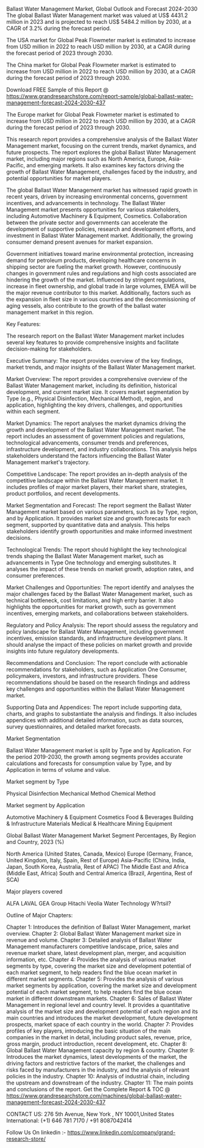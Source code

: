 Ballast Water Management Market, Global Outlook and Forecast 2024-2030
The global Ballast Water Management market was valued at US$ 4431.2 million in 2023 and is projected to reach US$ 5484.2 million by 2030, at a CAGR of 3.2% during the forecast period.

The USA market for Global Peak Flowmeter market is estimated to increase from USD million in 2022 to reach USD million by 2030, at a CAGR during the forecast period of 2023 through 2030.

The China market for Global Peak Flowmeter market is estimated to increase from USD million in 2022 to reach USD million by 2030, at a CAGR during the forecast period of 2023 through 2030.

Download FREE Sample of this Report @ https://www.grandresearchstore.com/report-sample/global-ballast-water-management-forecast-2024-2030-437

The Europe market for Global Peak Flowmeter market is estimated to increase from USD million in 2022 to reach USD million by 2030, at a CAGR during the forecast period of 2023 through 2030.

This research report provides a comprehensive analysis of the Ballast Water Management market, focusing on the current trends, market dynamics, and future prospects. The report explores the global Ballast Water Management market, including major regions such as North America, Europe, Asia-Pacific, and emerging markets. It also examines key factors driving the growth of Ballast Water Management, challenges faced by the industry, and potential opportunities for market players.

The global Ballast Water Management market has witnessed rapid growth in recent years, driven by increasing environmental concerns, government incentives, and advancements in technology. The Ballast Water Management market presents opportunities for various stakeholders, including Automotive Machinery & Equipment, Cosmetics. Collaboration between the private sector and governments can accelerate the development of supportive policies, research and development efforts, and investment in Ballast Water Management market. Additionally, the growing consumer demand present avenues for market expansion.

Government initiatives toward marine environmental protection, increasing demand for petroleum products, developing healthcare concerns in shipping sector are fueling the market growth. However, continuously changes in government rules and regulations and high costs associated are hindering the growth of the market. Influenced by stringent regulations, increase in fleet ownership, and global trade in large volumes, EMEA will be the major revenue contributor to this market. Additionally, factors such as the expansion in fleet size in various countries and the decommissioning of aging vessels, also contribute to the growth of the ballast water management market in this region.

Key Features:

The research report on the Ballast Water Management market includes several key features to provide comprehensive insights and facilitate decision-making for stakeholders.

Executive Summary: The report provides overview of the key findings, market trends, and major insights of the Ballast Water Management market.

Market Overview: The report provides a comprehensive overview of the Ballast Water Management market, including its definition, historical development, and current market size. It covers market segmentation by Type (e.g., Physical Disinfection, Mechanical Method), region, and application, highlighting the key drivers, challenges, and opportunities within each segment.

Market Dynamics: The report analyses the market dynamics driving the growth and development of the Ballast Water Management market. The report includes an assessment of government policies and regulations, technological advancements, consumer trends and preferences, infrastructure development, and industry collaborations. This analysis helps stakeholders understand the factors influencing the Ballast Water Management market's trajectory.

Competitive Landscape: The report provides an in-depth analysis of the competitive landscape within the Ballast Water Management market. It includes profiles of major market players, their market share, strategies, product portfolios, and recent developments.

Market Segmentation and Forecast: The report segment the Ballast Water Management market based on various parameters, such as by Type, region, and by Application. It provides market size and growth forecasts for each segment, supported by quantitative data and analysis. This helps stakeholders identify growth opportunities and make informed investment decisions.

Technological Trends: The report should highlight the key technological trends shaping the Ballast Water Management market, such as advancements in Type One technology and emerging substitutes. It analyses the impact of these trends on market growth, adoption rates, and consumer preferences.

Market Challenges and Opportunities: The report identify and analyses the major challenges faced by the Ballast Water Management market, such as technical bottleneck, cost limitations, and high entry barrier. It also highlights the opportunities for market growth, such as government incentives, emerging markets, and collaborations between stakeholders.

Regulatory and Policy Analysis: The report should assess the regulatory and policy landscape for Ballast Water Management, including government incentives, emission standards, and infrastructure development plans. It should analyse the impact of these policies on market growth and provide insights into future regulatory developments.

Recommendations and Conclusion: The report conclude with actionable recommendations for stakeholders, such as Application One Consumer, policymakers, investors, and infrastructure providers. These recommendations should be based on the research findings and address key challenges and opportunities within the Ballast Water Management market.

Supporting Data and Appendices: The report include supporting data, charts, and graphs to substantiate the analysis and findings. It also includes appendices with additional detailed information, such as data sources, survey questionnaires, and detailed market forecasts.

Market Segmentation

Ballast Water Management market is split by Type and by Application. For the period 2019-2030, the growth among segments provides accurate calculations and forecasts for consumption value by Type, and by Application in terms of volume and value.

Market segment by Type

Physical Disinfection
Mechanical Method
Chemical Method

Market segment by Application

Automotive Machinery & Equipment
Cosmetics
Food & Beverages
Building & Infrastructure Materials
Medical & Healthcare
Mining Equipment

Global Ballast Water Management Market Segment Percentages, By Region and Country, 2023 (%)

North America (United States, Canada, Mexico)
Europe (Germany, France, United Kingdom, Italy, Spain, Rest of Europe)
Asia-Pacific (China, India, Japan, South Korea, Australia, Rest of APAC)
The Middle East and Africa (Middle East, Africa)
South and Central America (Brazil, Argentina, Rest of SCA)

Major players covered

ALFA LAVAL
GEA Group
Hitachi
Veolia Water Technology
W?rtsil?

Outline of Major Chapters:

Chapter 1: Introduces the definition of Ballast Water Management, market overview.
Chapter 2: Global Ballast Water Management market size in revenue and volume.
Chapter 3: Detailed analysis of Ballast Water Management manufacturers competitive landscape, price, sales and revenue market share, latest development plan, merger, and acquisition information, etc.
Chapter 4: Provides the analysis of various market segments by type, covering the market size and development potential of each market segment, to help readers find the blue ocean market in different market segments.
Chapter 5: Provides the analysis of various market segments by application, covering the market size and development potential of each market segment, to help readers find the blue ocean market in different downstream markets.
Chapter 6: Sales of Ballast Water Management in regional level and country level. It provides a quantitative analysis of the market size and development potential of each region and its main countries and introduces the market development, future development prospects, market space of each country in the world.
Chapter 7: Provides profiles of key players, introducing the basic situation of the main companies in the market in detail, including product sales, revenue, price, gross margin, product introduction, recent development, etc.
Chapter 8: Global Ballast Water Management capacity by region & country.
Chapter 9: Introduces the market dynamics, latest developments of the market, the driving factors and restrictive factors of the market, the challenges and risks faced by manufacturers in the industry, and the analysis of relevant policies in the industry.
Chapter 10: Analysis of industrial chain, including the upstream and downstream of the industry.
Chapter 11: The main points and conclusions of the report.
Get the Complete Report & TOC @ https://www.grandresearchstore.com/machines/global-ballast-water-management-forecast-2024-2030-437

CONTACT US:
276 5th Avenue, New York , NY 10001,United States
International: (+1) 646 781 7170 / +91 8087042414

Follow Us On linkedin :- https://www.linkedin.com/company/grand-research-store/
